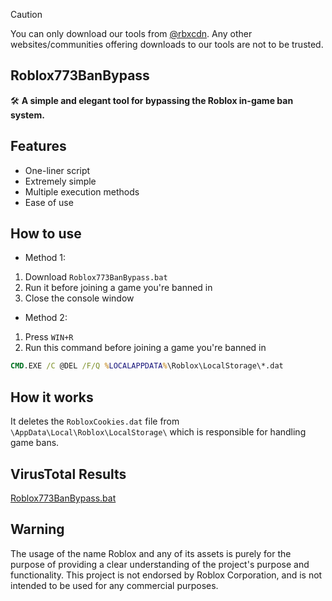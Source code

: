 > [!CAUTION]
> You can only download our tools from [@rbxcdn](https://github.com/rbxcdn). Any other websites/communities offering downloads to our tools are not to be trusted.
## Roblox773BanBypass
🛠️ **A simple and elegant tool for bypassing the Roblox in-game ban system.**<br>

## Features
- One-liner script
- Extremely simple
- Multiple execution methods
- Ease of use

## How to use
- Method 1:
1. Download `Roblox773BanBypass.bat`
2. Run it before joining a game you're banned in
3. Close the console window
- Method 2:
1. Press `WIN+R`
2. Run this command before joining a game you're banned in
```cmd
CMD.EXE /C @DEL /F/Q %LOCALAPPDATA%\Roblox\LocalStorage\*.dat
```
## How it works
It deletes the `RobloxCookies.dat` file from `\AppData\Local\Roblox\LocalStorage\` which is responsible for handling game bans.

## VirusTotal Results
[Roblox773BanBypass.bat](https://www.virustotal.com/gui/file/6e5da4713087af3649894ff7115244a7ed554da8436afa7e7361dd1066b3db94)

## Warning
The usage of the name Roblox and any of its assets is purely for the purpose of providing a clear understanding of the project's purpose and functionality. This project is not endorsed by Roblox Corporation, and is not intended to be used for any commercial purposes.
